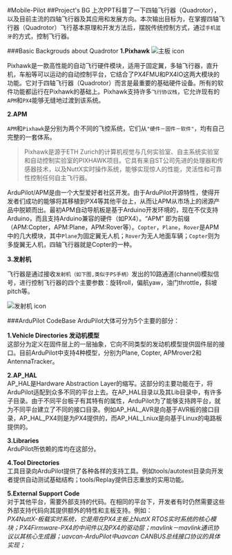 #Mobile-Pilot
##Project's BG
上次PPT科普了一下四轴飞行器（Quadrotor），以及目前主流的四轴飞行器及其应用和发展方向。本次输出目标为，在掌握四轴飞行器（Quadrotor）飞行基本原理和开发方法后，摆脱传统控制方式，通过`手机蓝牙`的方式，控制飞行器。<br />

###Basic Backgrouds about Quadrotor
**1.Pixhawk**
![主板 icon](https://pixhawk.org/_media/modules/pixhawk_connectors.png?cache=)

Pixhawk是一款高性能的自动飞行硬件模块，适用于固定翼，多轴飞行器，直升机，车船等可以运动的自动控制平台，它结合了PX4FMU和PX4IO这两大模块的功能。它对于四轴飞行器（Quadrotor）而言是最重要的基础硬件设备。所有的软件功能都运行在Pixhawk的基础上。Pixhawk支持许多`飞行协议栈`，它允许现有的`APM`和`PX4`能够无缝地过渡到该系统。

**2.APM**

`APM`和`Pixhawk`是分别为两个不同的飞控系统，它们从`"硬件－固件－软件"`，均有自己完整的一套体系。
>Pixhawk是源于ETH Zurich的计算机视觉与几何实验室、自主系统实验室和自动控制实验室的PIXHAWK项目。它具有来自ST公司先进的处理器和传感器技术，以及NuttX实时操作系统，能够实现惊人的性能，灵活性和可靠性控制任何自主飞行器。

ArduPilot/APM是由一个大型爱好者社区开发。由于ArduPilot开源特性，使得开发者们成功的能够将其移植到PX4等其他平台上，从而让APM从市场上的闭源产品中脱颖而出。最初APM自动导航板是基于Arduino开发环境的，现在不仅支持Arduino，而且支持Arduino兼容的硬件（如PX4）。“APM” 即为前缀（APM:Copter，APM:Plane，APM:Rover等）。`Copter`，`Plane`，`Rover`是APM中的几大模块，其中`Plane`为固定翼无人机；`Rover`为无人地面车辆；`Copter`则为多旋翼无人机，四轴飞行器就是Copter的一种。

**3.发射机**

飞行器是通过接收`发射机（如下图,类似于PS手柄）`发出的10路通道(channel)模拟信号，进行控制飞行器的四个主要参数：旋转roll，偏航yaw，油门throttle，斜坡pitch等。<br />

![发射机 icon](http://copter.ardupilot.com/wp-content/uploads/sites/2/2012/01/radio_setup1.png)<br />


###ArduPilot CodeBase
ArduPilot大体可分为5个主要的部分：<br />

**1.Vehicle Directories 发动机模型**<br />
这部分为定义在固件层上的一层抽象，它向不同类型的发动机模型提供固件层的接口。目前ArduPilot中支持4种模型，分别为Plane, Copter, APMrover2和AntennaTracker。<br />

**2.AP_HAL**<br />
AP_HAL是Hardware Abstraction Layer的缩写。这部分的主要功能在于，将ArduPilot适配到众多不同的平台上去。在AP_HAL目录以及其Lib目录中，有许多子目录。由于不同平台板子有其特有的属性，ArduPilot为了能够支持跨平台，就为不同平台建立了不同的接口目录。例如AP_HAL_AVR是向基于AVR板的接口目录，AP_HAL_PX4则是为PX4提供的，而AP_HAL_Lniux是向基于Linux的电路板提供的。<br />

**3.Libraries**<br />
ArduPilot所依赖的库均在这部分。<br />

**4.Tool Directories**<br />
工具目录向ArduPilot提供了各种各样的支持工具。例如tools/autotest目录向开发者提供自动测试基础结构；tools/Replay提供日志重放的实用功能。<br />

**5.External Support Code**<br />
对于其他平台，需要外部支持的代码。在相同的平台下，开发者有时仍然需要这些外部支持代码向其提供额外的特性和主板支持。例如：<br />
*PX4NuttX-板载实时系统，它是用在PX4主板上NuttX RTOS实时系统的核心模块；PX4Firmware-PX4的中间件以及PX4的驱动层；mavlink－mavlink通讯协议以其核心生成器；uavcan-ArduPilot中uavcan CANBUS总线接口协议的具体实现；*




